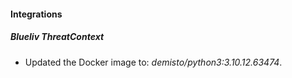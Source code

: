 #### Integrations
##### Blueliv ThreatContext
- Updated the Docker image to: *demisto/python3:3.10.12.63474*.
